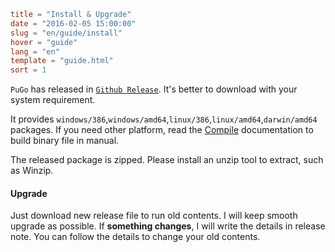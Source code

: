 ```toml
title = "Install & Upgrade"
date = "2016-02-05 15:00:00"
slug = "en/guide/install"
hover = "guide"
lang = "en"
template = "guide.html"
sort = 1
```

`PuGo` has released in [`Github Release`](https://github.com/kdf5000/pugo/releases). It's better to download with your system requirement.

It provides `windows/386`,`windows/amd64`,`linux/386`,`linux/amd64`,`darwin/amd64` packages. If you need other platform, read the [Compile](http://localhost:9899/en/docs/dl-compile.html) documentation to build binary file in manual.

The released package is zipped. Please install an unzip tool to extract, such as Winzip.

#### Upgrade

Just download new release file to run old contents. I will keep smooth upgrade as possible. If **something changes**, I will write the details in release note. You can follow the details to change your old contents.
